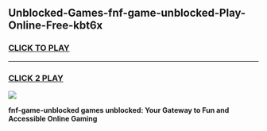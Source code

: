 
## Unblocked-Games-fnf-game-unblocked-Play-Online-Free-kbt6x
<h3>
<a href="https://premium76.site?title=fnf-game-unblocked&ref=26A">CLICK TO PLAY</a></h3>
<hr>

<h3>
<a href="https://premium76.site?title=fnf-game-unblocked&ref=26A">CLICK 2 PLAY</a>
  
</h3>

<a href="https://premium76.site?title=fnf-game-unblocked&ref=26A"><img src="https://clearcache.store/games.png"></a>


**fnf-game-unblocked games unblocked: Your Gateway to Fun and Accessible Online Gaming**
